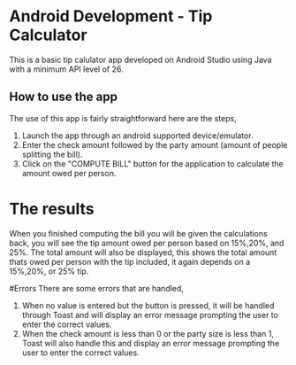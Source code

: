 # Android Development - Tip Calculator

This is a basic tip calulator app developed on Android Studio using Java with a minimum API level of 26.

## How to use the app

The use of this app is fairly straightforward here are the steps,
1. Launch the app through an android supported device/emulator.
2. Enter the check amount followed by the party amount (amount of people splitting the bill).
3. Click on the "COMPUTE BILL" button for the application to calculate the amount owed per person.

# The results

When you finished computing the bill you will be given the calculations back, you will see the tip amount owed per person based on 15%,20%, and 25%. The total amount will also be displayed, this shows the total amount thats owed per person with the tip included, it again depends on a 15%,20%, or 25% tip.

#Errors
There are some errors that are handled, 
1. When no value is entered but the button is pressed, it will be handled through Toast and will display an error message  prompting the user to enter the correct values.
2. When the check amount is less than 0 or the party size is less than 1, Toast will also handle this and display an error message prompting the user to enter the correct values.
